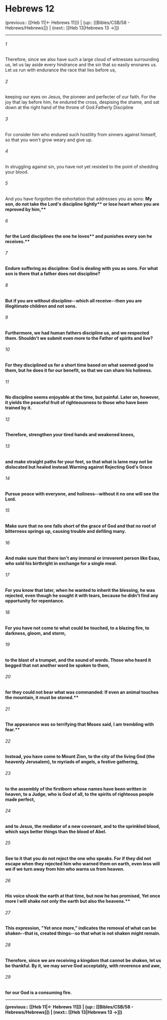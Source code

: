# Hebrews 12

(previous:: [[Heb 11|← Hebrews 11]]) | (up:: [[Bibles/CSB/58 - Hebrews/Hebrews]]) | (next:: [[Heb 13|Hebrews 13 →]])

***


###### 1 
Therefore, since we also have such a large cloud of witnesses surrounding us, let us lay aside every hindrance and the sin that so easily ensnares us. Let us run with endurance the race that lies before us, 

###### 2 
keeping our eyes on Jesus, the pioneer and perfecter of our faith. For the joy that lay before him, he endured the cross, despising the shame, and sat down at the right hand of the throne of God.Fatherly Discipline 

###### 3 
For consider him who endured such hostility from sinners against himself, so that you won't grow weary and give up. 

###### 4 
In struggling against sin, you have not yet resisted to the point of shedding your blood. 

###### 5 
And you have forgotten the exhortation that addresses you as sons: <b class="quote">My son, do not take the Lord's discipline lightly** <b class="quote">or lose heart when you are reproved by him,** 

###### 6 
<b class="quote">for the Lord disciplines the one he loves** <b class="quote">and punishes every son he receives.** 

###### 7 
Endure suffering as discipline: God is dealing with you as sons. For what son is there that a father does not discipline? 

###### 8 
But if you are without discipline--which all receive--then you are illegitimate children and not sons. 

###### 9 
Furthermore, we had human fathers discipline us, and we respected them. Shouldn't we submit even more to the Father of spirits and live? 

###### 10 
For they disciplined us for a short time based on what seemed good to them, but he does it for our benefit, so that we can share his holiness. 

###### 11 
No discipline seems enjoyable at the time, but painful. Later on, however, it yields the peaceful fruit of righteousness to those who have been trained by it. 

###### 12 
Therefore, strengthen your tired hands and weakened knees, 

###### 13 
and make straight paths for your feet, so that what is lame may not be dislocated but healed instead.Warning against Rejecting God's Grace 

###### 14 
Pursue peace with everyone, and holiness--without it no one will see the Lord. 

###### 15 
Make sure that no one falls short of the grace of God and that no root of bitterness springs up, causing trouble and defiling many. 

###### 16 
And make sure that there isn't any immoral or irreverent person like Esau, who sold his birthright in exchange for a single meal. 

###### 17 
For you know that later, when he wanted to inherit the blessing, he was rejected, even though he sought it with tears, because he didn't find any opportunity for repentance. 

###### 18 
For you have not come to what could be touched, to a blazing fire, to darkness, gloom, and storm, 

###### 19 
to the blast of a trumpet, and the sound of words. Those who heard it begged that not another word be spoken to them, 

###### 20 
for they could not bear what was commanded: <b class="quote">If even an animal touches the mountain, it must be stoned.** 

###### 21 
The appearance was so terrifying that Moses said, <b class="quote">I am trembling with fear.** 

###### 22 
Instead, you have come to Mount Zion, to the city of the living God (the heavenly Jerusalem), to myriads of angels, a festive gathering, 

###### 23 
to the assembly of the firstborn whose names have been written in heaven, to a Judge, who is God of all, to the spirits of righteous people made perfect, 

###### 24 
and to Jesus, the mediator of a new covenant, and to the sprinkled blood, which says better things than the blood of Abel. 

###### 25 
See to it that you do not reject the one who speaks. For if they did not escape when they rejected him who warned them on earth, even less will we if we turn away from him who warns us from heaven. 

###### 26 
His voice shook the earth at that time, but now he has promised, <b class="quote">Yet once more I will shake not only the earth but also the heavens.** 

###### 27 
This expression, "Yet once more," indicates the removal of what can be shaken--that is, created things--so that what is not shaken might remain. 

###### 28 
Therefore, since we are receiving a kingdom that cannot be shaken, let us be thankful. By it, we may serve God acceptably, with reverence and awe, 

###### 29 
for our God is a consuming fire.

***

(previous:: [[Heb 11|← Hebrews 11]]) | (up:: [[Bibles/CSB/58 - Hebrews/Hebrews]]) | (next:: [[Heb 13|Hebrews 13 →]])
